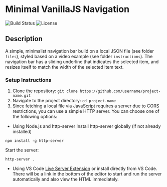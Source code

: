 # Minimal VanillaJS Navigation

![Build Status](https://img.shields.io/badge/build-passing-brightgreen)
![License](https://img.shields.io/badge/license-MIT-blue)

## Description

A simple, minimalist navigation bar build on a local JSON file (see folder `files`), styled based on a video example (see folder `instructions`).
The navigation bar has a sliding underline that indicates the selected item, and resizes itself to match the width of the selected item text.

### Setup Instructions

1. Clone the repository: `git clone https://github.com/username/project-name.git`
2. Navigate to the project directory: `cd project-name`
3. Since fetching a local file via JavaScript requires a server due to CORS restrictions, you can use a simple HTTP server. You can choose one of the following options:

- Using Node.js and http-server
Install http-server globally (if not already installed)
```
npm install -g http-server
```

Start the server:
```
http-server .
```

- Using VS Code [Live Server Extension](https://marketplace.visualstudio.com/items?itemName=ritwickdey.LiveServer) or install directly from VS Code. There will be a link in the bottom of the editor to start and run the server automatically and also view the HTML immediately.

